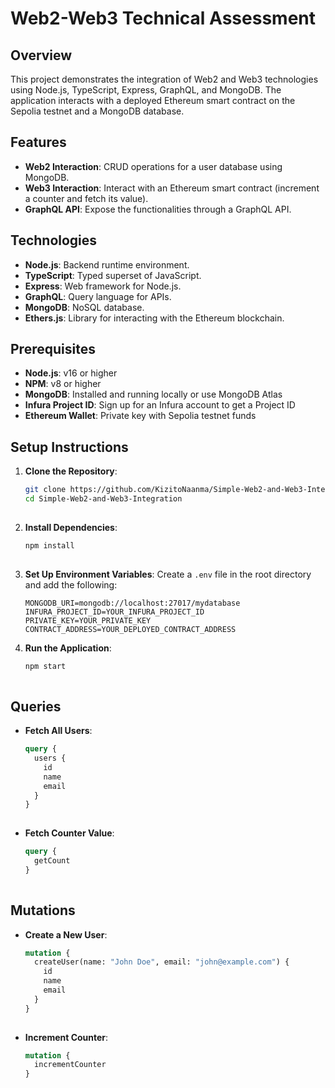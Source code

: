 # Web2-Web3 Technical Assessment

## Overview
This project demonstrates the integration of Web2 and Web3 technologies using Node.js, TypeScript, Express, GraphQL, and MongoDB. The application interacts with a deployed Ethereum smart contract on the Sepolia testnet and a MongoDB database.

## Features
- **Web2 Interaction**: CRUD operations for a user database using MongoDB.
- **Web3 Interaction**: Interact with an Ethereum smart contract (increment a counter and fetch its value).
- **GraphQL API**: Expose the functionalities through a GraphQL API.

## Technologies
- **Node.js**: Backend runtime environment.
- **TypeScript**: Typed superset of JavaScript.
- **Express**: Web framework for Node.js.
- **GraphQL**: Query language for APIs.
- **MongoDB**: NoSQL database.
- **Ethers.js**: Library for interacting with the Ethereum blockchain.

## Prerequisites
- **Node.js**: v16 or higher
- **NPM**: v8 or higher
- **MongoDB**: Installed and running locally or use MongoDB Atlas
- **Infura Project ID**: Sign up for an Infura account to get a Project ID
- **Ethereum Wallet**: Private key with Sepolia testnet funds

## Setup Instructions

1. **Clone the Repository**:
   ```bash
   git clone https://github.com/KizitoNaanma/Simple-Web2-and-Web3-Integration.git
   cd Simple-Web2-and-Web3-Integration
  
2.  **Install Dependencies**:
    ```bash
    npm install
  
3. **Set Up Environment Variables**: Create a `.env` file in the root directory and add the following:
    
    ```plaintext    
    MONGODB_URI=mongodb://localhost:27017/mydatabase
    INFURA_PROJECT_ID=YOUR_INFURA_PROJECT_ID
    PRIVATE_KEY=YOUR_PRIVATE_KEY
    CONTRACT_ADDRESS=YOUR_DEPLOYED_CONTRACT_ADDRESS
    
4.  **Run the Application**:
    ```bash
    npm start
  
## Queries

-   **Fetch All Users**: 
    ```graphql
    query {
      users {
        id
        name
        email
      }
    }
        
-   **Fetch Counter Value**:
    ```graphql
    query {
      getCount
    }
        

## Mutations

-   **Create a New User**:
    ```graphql
    mutation {
      createUser(name: "John Doe", email: "john@example.com") {
        id
        name
        email
      }
    }
        
-   **Increment Counter**:
    ```graphql
    mutation {
      incrementCounter
    }
